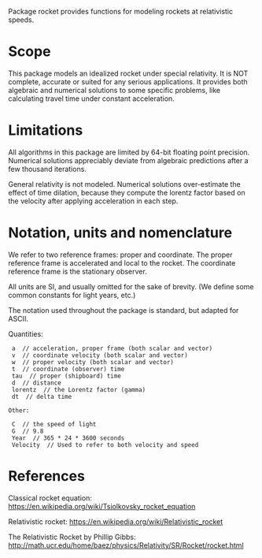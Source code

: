 Package rocket provides functions for modeling rockets at relativistic speeds.

# Scope

This package models an idealized rocket under special relativity. It is NOT complete,
accurate or suited for any serious applications. It provides both algebraic and
numerical solutions to some specific problems, like calculating travel time under
constant acceleration.

# Limitations

All algorithms in this package are limited by 64-bit floating point precision.
Numerical solutions appreciably deviate from algebraic predictions after a few
thousand iterations.

General relativity is not modeled. Numerical solutions over-estimate the effect of
time dilation, because they compute the lorentz factor based on the velocity after
applying acceleration in each step.

# Notation, units and nomenclature

We refer to two reference frames: proper and coordinate. The proper reference frame
is accelerated and local to the rocket. The coordinate reference frame is the
stationary observer.

All units are SI, and usually omitted for the sake of brevity. (We define some common
constants for light years, etc.)

The notation used throughout the package is standard, but adapted for ASCII.

Quantities:

```
 a  // acceleration, proper frame (both scalar and vector)
 v  // coordinate velocity (both scalar and vector)
 w  // proper velocity (both scalar and vector)
 t  // coordinate (observer) time
 tau  // proper (shipboard) time
 d  // distance
 lorentz  // the Lorentz factor (gamma)
 dt  // delta time

Other:

 C  // the speed of light
 G  // 9.8
 Year  // 365 * 24 * 3600 seconds
 Velocity  // Used to refer to both velocity and speed
```

# References

Classical rocket equation: https://en.wikipedia.org/wiki/Tsiolkovsky_rocket_equation

Relativistic rocket: https://en.wikipedia.org/wiki/Relativistic_rocket

The Relativistic Rocket by Phillip Gibbs:
http://math.ucr.edu/home/baez/physics/Relativity/SR/Rocket/rocket.html
